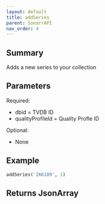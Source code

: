 ```yaml
---
layout: default
title: addSeries
parent: SonarrAPI
nav_order: 4
---
```


## Summary

Adds a new series to your collection

## Parameters

Required:

- dbid = TVDB ID
- qualityProfileId = Quailty Profle ID

Optional:

- None

## Example

```python
addSeries('266189', 1)
```

## Returns JsonArray

```json

```
